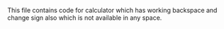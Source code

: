 This file contains code for calculator which has working backspace and change sign also which is not available in any space.
